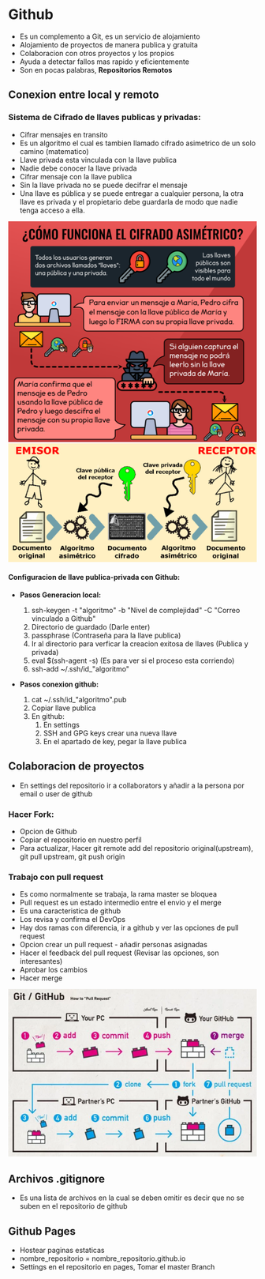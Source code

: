 # Github

  + Es un complemento a Git, es un servicio de alojamiento
  + Alojamiento de proyectos de manera publica y gratuita
  + Colaboracion con otros proyectos y los propios
  + Ayuda a detectar fallos mas rapido y eficientemente
  + Son en pocas palabras, **Repositorios Remotos**

## Conexion entre local y remoto

### Sistema de Cifrado de llaves publicas y privadas:
  + Cifrar mensajes en transito
  + Es un algoritmo el cual es tambien llamado cifrado asimetrico de un solo camino (matematico)
  + Llave privada esta vinculada con la llave publica
  + Nadie debe conocer la llave privada
  + Cifrar mensaje con la llave publica
  + Sin la llave privada no se puede decifrar el mensaje
  + Una llave es pública y se puede entregar a cualquier persona, la otra llave es privada y el propietario debe guardarla de modo que nadie tenga acceso a ella.

<img src='../Images/CifradoAsimetrico.png'>

<img src='../Images/LlavePublicaPrivada.png'>

#### Configuracion de llave publica-privada con Github:

  + **Pasos Generacion local:**
    1. ssh-keygen -t "algoritmo" -b "Nivel de complejidad" -C "Correo vinculado a Github"
    2. Directorio de guardado (Darle enter)
    3. passphrase (Contraseña para la llave publica)
    4. Ir al directorio para verficar la creacion exitosa de llaves (Publica y privada)
    5. eval $(ssh-agent -s) (Es para ver si el proceso esta corriendo)
    6. ssh-add ~/.ssh/id_"algoritmo"

  + **Pasos conexion github:**
    1. cat ~/.ssh/id_"algoritmo".pub
    2. Copiar llave publica
    3. En github:
        1. En settings
        2. SSH and GPG keys crear una nueva llave
        3. En el apartado de key, pegar la llave publica

## Colaboracion de proyectos

  + En settings del repositorio ir a collaborators y añadir a la persona por email o user de github

### Hacer Fork:
  + Opcion de Github
  + Copiar el repositorio en nuestro perfil
  + Para actualizar, Hacer git remote add del repositorio original(upstream), git pull upstream, git push origin

### Trabajo con pull request

  + Es como normalmente se trabaja, la rama master se bloquea
  + Pull request es un estado intermedio entre el envio y el merge
  + Es una caracteristica de github
  + Los revisa y confirma el DevOps
  + Hay dos ramas con diferencia, ir a github y ver las opciones de pull request
  + Opcion crear un pull request - añadir personas asignadas
  + Hacer el feedback del pull request (Revisar las opciones, son interesantes)
  + Aprobar los cambios
  + Hacer merge

<img src='../Images/GitAndGithubFlow.png'>

## Archivos .gitignore

  + Es una lista de archivos en la cual se deben omitir es decir que no se suben en el repositorio de github

## Github Pages

  + Hostear paginas estaticas
  + nombre_repositorio = nombre_repositorio.github.io
  + Settings en el repositorio en pages, Tomar el master Branch